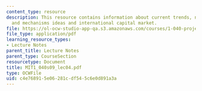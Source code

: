 ```yaml
---
content_type: resource
description: This resource contains information about current trends, new finance
  and mechanisms ideas and international capital market.
file: https://ol-ocw-studio-app-qa.s3.amazonaws.com/courses/1-040-project-management-spring-2009/c4e768915e06281cdf545c6e0d891a3a_MIT1_040s09_lec04.pdf
file_type: application/pdf
learning_resource_types:
- Lecture Notes
parent_title: Lecture Notes
parent_type: CourseSection
resourcetype: Document
title: MIT1_040s09_lec04.pdf
type: OCWFile
uid: c4e76891-5e06-281c-df54-5c6e0d891a3a
---
```


